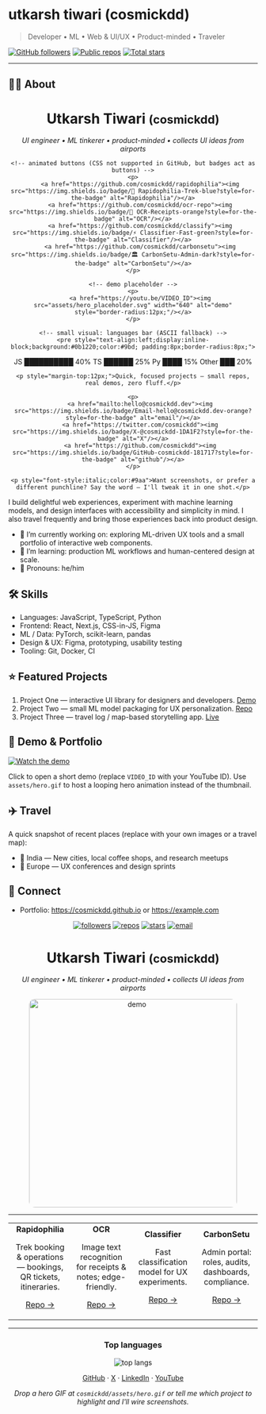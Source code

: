 # utkarsh tiwari (cosmickdd)

> Developer • ML • Web & UI/UX • Product-minded • Traveler


[![GitHub followers](https://img.shields.io/github/followers/cosmickdd?label=Followers&style=social)](https://github.com/cosmickdd) [![Public repos](https://img.shields.io/badge/Public%20Repos-41-blue)](https://github.com/cosmickdd?tab=repositories) [![Total stars](https://img.shields.io/badge/Total%20Stars-2-brightgreen)](https://github.com/cosmickdd?tab=repositories)

---

## 👨‍💻 About


<!-- One-shot compact, playful README -->
<div align="center">
	<h1>Utkarsh Tiwari <small>(cosmickdd)</small></h1>
	<p><em>UI engineer • ML tinkerer • product-minded • collects UI ideas from airports</em></p>

	<!-- animated buttons (CSS not supported in GitHub, but badges act as buttons) -->
	<p>
		<a href="https://github.com/cosmickdd/rapidophilia"><img src="https://img.shields.io/badge/🚀 Rapidophilia-Trek-blue?style=for-the-badge" alt="Rapidophilia"/></a>
		<a href="https://github.com/cosmickdd/ocr-repo"><img src="https://img.shields.io/badge/🧾 OCR-Receipts-orange?style=for-the-badge" alt="OCR"/></a>
		<a href="https://github.com/cosmickdd/classify"><img src="https://img.shields.io/badge/⚡ Classifier-Fast-green?style=for-the-badge" alt="Classifier"/></a>
		<a href="https://github.com/cosmickdd/carbonsetu"><img src="https://img.shields.io/badge/🏛 CarbonSetu-Admin-dark?style=for-the-badge" alt="CarbonSetu"/></a>
	</p>

	<!-- demo placeholder -->
	<p>
		<a href="https://youtu.be/VIDEO_ID"><img src="assets/hero_placeholder.svg" width="640" alt="demo" style="border-radius:12px;"/></a>
	</p>

	<!-- small visual: languages bar (ASCII fallback) -->
	<pre style="text-align:left;display:inline-block;background:#0b1220;color:#9bd; padding:8px;border-radius:8px;">
JS     ██████████ 40%
TS     ██████      25%
Py     ████        15%
Other  ███         20%
	</pre>

	<p style="margin-top:12px;">Quick, focused projects — small repos, real demos, zero fluff.</p>

	<p>
		<a href="mailto:hello@cosmickdd.dev"><img src="https://img.shields.io/badge/Email-hello@cosmickdd.dev-orange?style=for-the-badge" alt="email"/></a>
		<a href="https://twitter.com/cosmickdd"><img src="https://img.shields.io/badge/X-@cosmickdd-1DA1F2?style=for-the-badge" alt="X"/></a>
		<a href="https://github.com/cosmickdd"><img src="https://img.shields.io/badge/GitHub-cosmickdd-181717?style=for-the-badge" alt="github"/></a>
	</p>

	<p style="font-style:italic;color:#9aa">Want screenshots, or prefer a different punchline? Say the word — I'll tweak it in one shot.</p>
</div>



I build delightful web experiences, experiment with machine learning models, and design interfaces with accessibility and simplicity in mind. I also travel frequently and bring those experiences back into product design.

- 🔭 I’m currently working on: exploring ML-driven UX tools and a small portfolio of interactive web components.
- 🌱 I’m learning: production ML workflows and human-centered design at scale.
- 🧭 Pronouns: he/him


## 🛠 Skills

- Languages: JavaScript, TypeScript, Python
- Frontend: React, Next.js, CSS-in-JS, Figma
- ML / Data: PyTorch, scikit-learn, pandas
- Design & UX: Figma, prototyping, usability testing
- Tooling: Git, Docker, CI


## ⭐ Featured Projects

1. Project One — interactive UI library for designers and developers. [Demo](#)
2. Project Two — small ML model packaging for UX personalization. [Repo](#)
3. Project Three — travel log / map-based storytelling app. [Live](#)


## 🎥 Demo & Portfolio

[![Watch the demo](https://img.youtube.com/vi/VIDEO_ID/0.jpg)](https://youtu.be/VIDEO_ID)

Click to open a short demo (replace `VIDEO_ID` with your YouTube ID). Use `assets/hero.gif` to host a looping hero animation instead of the thumbnail.


## ✈️ Travel

A quick snapshot of recent places (replace with your own images or a travel map):


- 📍 India — New cities, local coffee shops, and research meetups
- 📍 Europe — UX conferences and design sprints


## 💬 Connect

- Portfolio: https://cosmickdd.github.io or https://example.com
<!-- compact, centered, horizontal README -->

<div align="center">
	<a href="https://github.com/cosmickdd"><img src="https://img.shields.io/github/followers/cosmickdd?label=Follow&style=social" alt="followers"/></a>
	<a href="https://github.com/cosmickdd?tab=repositories"><img src="https://img.shields.io/badge/Repos-41-blue" alt="repos"/></a>
	<a href="https://github.com/cosmickdd?tab=repositories"><img src="https://img.shields.io/badge/Stars-2-brightgreen" alt="stars"/></a>
	<a href="mailto:hello@cosmickdd.dev"><img src="https://img.shields.io/badge/Email-hello@cosmickdd.dev-orange" alt="email"/></a>
</div>

<h1 align="center">Utkarsh Tiwari <small>(cosmickdd)</small></h1>
<p align="center"><em>UI engineer • ML tinkerer • product-minded • collects UI ideas from airports</em></p>

<div align="center">
	<!-- visual/demo: replace with assets/hero.gif for loop -->
	<a href="https://youtu.be/VIDEO_ID"><img src="assets/hero_placeholder.svg" width="420" alt="demo" style="border-radius:12px;"/></a>
</div>

---

<!-- Featured projects: horizontal showcase -->
<table align="center">
	<tr>
		<td align="center" width="220">
			<strong>Rapidophilia</strong>
			<p style="max-width:200px">Trek booking & operations — bookings, QR tickets, itineraries.</p>
			<p><a href="https://github.com/cosmickdd/rapidophilia">Repo →</a></p>
		</td>
		<td align="center" width="220">
			<strong>OCR</strong>
			<p style="max-width:200px">Image text recognition for receipts & notes; edge-friendly.</p>
			<p><a href="https://github.com/cosmickdd/ocr-repo">Repo →</a></p>
		</td>
		<td align="center" width="220">
			<strong>Classifier</strong>
			<p style="max-width:200px">Fast classification model for UX experiments.</p>
			<p><a href="https://github.com/cosmickdd/classify">Repo →</a></p>
		</td>
		<td align="center" width="220">
			<strong>CarbonSetu</strong>
			<p style="max-width:200px">Admin portal: roles, audits, dashboards, compliance.</p>
			<p><a href="https://github.com/cosmickdd/carbonsetu">Repo →</a></p>
		</td>
	</tr>
</table>

---

<!-- Skills: dynamic languages visual -->
<div align="center">
	<h3>Top languages</h3>
	<img src="https://github-readme-stats.vercel.app/api/top-langs/?username=cosmickdd&layout=compact&theme=radical" alt="top langs" />
</div>

<p align="center"><a href="https://github.com/cosmickdd">GitHub</a> · <a href="https://twitter.com/cosmickdd">X</a> · <a href="https://www.linkedin.com/in/cosmickdd">LinkedIn</a> · <a href="https://www.youtube.com/c/cosmickdd">YouTube</a></p>

<p align="center"><em>Drop a hero GIF at <code>cosmickdd/assets/hero.gif</code> or tell me which project to highlight and I'll wire screenshots.</em></p>


